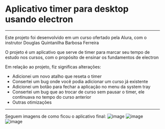 # Aplicativo timer para desktop usando electron

<hr>

Este projeto foi desenvolvido em um curso ofertado pela Alura, com o instrutor Douglas Quintanilha Barbosa Ferreira

O projeto é um aplicativo que serve de timer para marcar seu tempo de estudo nos cursos, com o propósito de ensinar os fundamentos de electron

Em relação ao projeto, fiz significas alterações:

- Adicionei um novo atalho que reseta o timer
- Consertei um bug onde você podia adicionar um curso já existente
- Adicionei um botão para fechar a aplicação no menu da system tray
- Consertei um bug que ao trocar de curso sem pausar o timer, ele continuava no tempo do curso anterior
- Outras otimizações

<hr>

Seguem imagens de como ficou o aplicativo final:
![image](https://user-images.githubusercontent.com/60127788/163724104-9185b484-e9a4-4ad2-8e8d-cc510d36ca7d.png)
![image](https://user-images.githubusercontent.com/60127788/163724116-4a11c78b-5ae6-449f-8e53-4750d825e47b.png)
![image](https://user-images.githubusercontent.com/60127788/163724164-b029a397-f141-4b68-baa3-1940fcd5bd73.png)
